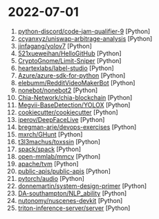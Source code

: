 # 2022-07-01

1. [python-discord/code-jam-qualifier-9](https://github.com/python-discord/code-jam-qualifier-9 "Qualifier for Python Discord Code Jam 9 - Summer 2022") [Python]
2. [ccyanxyz/uniswap-arbitrage-analysis](https://github.com/ccyanxyz/uniswap-arbitrage-analysis "Uniswap arbitrage problem analysis") [Python]
3. [jinfagang/yolov7](https://github.com/jinfagang/yolov7 "🔥🔥🔥🔥 YOLO with Transformers and Instance Segmentation, with TensorRT acceleration! 🔥🔥🔥") [Python]
4. [521xueweihan/HelloGitHub](https://github.com/521xueweihan/HelloGitHub "分享 GitHub 上有趣、入门级的开源项目。Share interesting, entry-level open source projects on GitHub.") [Python]
5. [CryptoGnome/Limit-Sniper](https://github.com/CryptoGnome/Limit-Sniper "A mempool sniping bot for Ethereum, Binance Smart Chain, Matic, & Fantom") [Python]
6. [heartexlabs/label-studio](https://github.com/heartexlabs/label-studio "Label Studio is a multi-type data labeling and annotation tool with standardized output format") [Python]
7. [Azure/azure-sdk-for-python](https://github.com/Azure/azure-sdk-for-python "This repository is for active development of the Azure SDK for Python. For consumers of the SDK we recommend visiting our public developer docs at https://docs.microsoft.com/python/azure/ or our versioned developer docs at https://azure.github.io/azure-sdk-for-python.") [Python]
8. [elebumm/RedditVideoMakerBot](https://github.com/elebumm/RedditVideoMakerBot "Create Reddit Videos with just✨ one command ✨") [Python]
9. [nonebot/nonebot2](https://github.com/nonebot/nonebot2 "跨平台 Python 异步聊天机器人框架 / Asynchronous multi-platform chatbot framework written in Python") [Python]
10. [Chia-Network/chia-blockchain](https://github.com/Chia-Network/chia-blockchain "Chia blockchain python implementation (full node, farmer, harvester, timelord, and wallet)") [Python]
11. [Megvii-BaseDetection/YOLOX](https://github.com/Megvii-BaseDetection/YOLOX "YOLOX is a high-performance anchor-free YOLO, exceeding yolov3~v5 with MegEngine, ONNX, TensorRT, ncnn, and OpenVINO supported. Documentation: https://yolox.readthedocs.io/") [Python]
12. [cookiecutter/cookiecutter](https://github.com/cookiecutter/cookiecutter "A cross-platform command-line utility that creates projects from cookiecutters (project templates), e.g. Python package projects, C projects.") [Python]
13. [iperov/DeepFaceLive](https://github.com/iperov/DeepFaceLive "Real-time face swap for PC streaming or video calls") [Python]
14. [bregman-arie/devops-exercises](https://github.com/bregman-arie/devops-exercises "Linux, Jenkins, AWS, SRE, Prometheus, Docker, Python, Ansible, Git, Kubernetes, Terraform, OpenStack, SQL, NoSQL, Azure, GCP, DNS, Elastic, Network, Virtualization. DevOps Interview Questions") [Python]
15. [mxrch/GHunt](https://github.com/mxrch/GHunt "🕵️‍♂️ Offensive Google framework.") [Python]
16. [t3l3machus/toxssin](https://github.com/t3l3machus/toxssin "A POST-XSS exploitation tool.") [Python]
17. [spack/spack](https://github.com/spack/spack "A flexible package manager that supports multiple versions, configurations, platforms, and compilers.") [Python]
18. [open-mmlab/mmcv](https://github.com/open-mmlab/mmcv "OpenMMLab Computer Vision Foundation") [Python]
19. [apache/tvm](https://github.com/apache/tvm "Open deep learning compiler stack for cpu, gpu and specialized accelerators") [Python]
20. [public-apis/public-apis](https://github.com/public-apis/public-apis "A collective list of free APIs") [Python]
21. [pytorch/audio](https://github.com/pytorch/audio "Data manipulation and transformation for audio signal processing, powered by PyTorch") [Python]
22. [donnemartin/system-design-primer](https://github.com/donnemartin/system-design-primer "Learn how to design large-scale systems. Prep for the system design interview. Includes Anki flashcards.") [Python]
23. [DA-southampton/NLP_ability](https://github.com/DA-southampton/NLP_ability "总结梳理自然语言处理工程师(NLP)需要积累的各方面知识，包括面试题，各种基础知识，工程能力等等，提升核心竞争力") [Python]
24. [nutonomy/nuscenes-devkit](https://github.com/nutonomy/nuscenes-devkit "The devkit of the nuScenes dataset.") [Python]
25. [triton-inference-server/server](https://github.com/triton-inference-server/server "The Triton Inference Server provides an optimized cloud and edge inferencing solution.") [Python]
